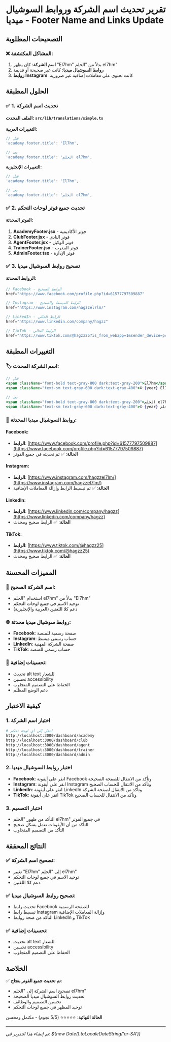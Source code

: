 # تقرير تحديث اسم الشركة وروابط السوشيال ميديا - Footer Name and Links Update

## التصحيحات المطلوبة

### ❌ المشاكل المكتشفة:
1. **اسم الشركة**: كان يظهر "El7hm" بدلاً من "الحلم el7hm"
2. **روابط السوشيال ميديا**: كانت غير صحيحة أو قديمة
3. **روابط Instagram**: كانت تحتوي على معاملات إضافية غير ضرورية

## الحلول المطبقة

### ✅ 1. تحديث اسم الشركة

#### **الملف المحدث**: `src/lib/translations/simple.ts`

**التغييرات العربية:**
```typescript
// قبل
'academy.footer.title': 'El7hm',

// بعد
'academy.footer.title': 'الحلم el7hm',
```

**التغييرات الإنجليزية:**
```typescript
// قبل
'academy.footer.title': 'El7hm',

// بعد
'academy.footer.title': 'الحلم el7hm',
```

### ✅ 2. تحديث جميع فوتر لوحات التحكم

#### **الفوتر المحدثة**:

1. **AcademyFooter.jsx** - فوتر الأكاديمية
2. **ClubFooter.jsx** - فوتر النادي  
3. **AgentFooter.jsx** - فوتر الوكيل
4. **TrainerFooter.jsx** - فوتر المدرب
5. **AdminFooter.tsx** - فوتر الإدارة

### ✅ 3. تصحيح روابط السوشيال ميديا

#### **الروابط المحدثة**:

```jsx
// Facebook - الرابط الصحيح
href="https://www.facebook.com/profile.php?id=61577797509887"

// Instagram - الرابط المبسط والصحيح
href="https://www.instagram.com/hagzzel7lm/"

// LinkedIn - الرابط الحالي
href="https://www.linkedin.com/company/hagzz"

// TikTok - الرابط الحالي
href="https://www.tiktok.com/@hagzz25?is_from_webapp=1&sender_device=pc"
```

## التغييرات المطبقة

### 🏷️ **اسم الشركة المحدث**:
```jsx
// قبل
<span className="font-bold text-gray-800 dark:text-gray-200">El7hm</span>
<span className="text-sm text-gray-600 dark:text-gray-400">© {year} El7hm</span>

// بعد
<span className="font-bold text-gray-800 dark:text-gray-200">الحلم el7hm</span>
<span className="text-sm text-gray-600 dark:text-gray-400">© {year} الحلم el7hm</span>
```

### 🔗 **روابط السوشيال ميديا المحدثة**:

#### **Facebook**:
- **الرابط**: [https://www.facebook.com/profile.php?id=61577797509887](https://www.facebook.com/profile.php?id=61577797509887)
- **الحالة**: ✅ تم تحديثه في جميع الفوتر

#### **Instagram**:
- **الرابط**: [https://www.instagram.com/hagzzel7lm/](https://www.instagram.com/hagzzel7lm/)
- **الحالة**: ✅ تم تبسيط الرابط وإزالة المعاملات الإضافية

#### **LinkedIn**:
- **الرابط**: [https://www.linkedin.com/company/hagzz](https://www.linkedin.com/company/hagzz)
- **الحالة**: ✅ الرابط صحيح ومحدث

#### **TikTok**:
- **الرابط**: [https://www.tiktok.com/@hagzz25](https://www.tiktok.com/@hagzz25)
- **الحالة**: ✅ الرابط صحيح ومحدث

## المميزات المحسنة

### 🎯 **اسم الشركة الصحيح**:
- استخدام "الحلم el7hm" بدلاً من "El7hm"
- توحيد الاسم في جميع لوحات التحكم
- دعم كلا اللغتين (العربية والإنجليزية)

### 🌐 **روابط سوشيال ميديا محدثة**:
- **Facebook**: صفحة رسمية للمنصة
- **Instagram**: حساب رسمي مبسط
- **LinkedIn**: صفحة الشركة المهنية
- **TikTok**: حساب رسمي للمنصة

### 🎨 **تحسينات إضافية**:
- تحديث alt text للشعار
- تحسين accessibility
- الحفاظ على التصميم المتجاوب
- دعم الوضع المظلم

## كيفية الاختبار

### 1. اختبار اسم الشركة
```bash
# انتقل إلى أي لوحة تحكم
http://localhost:3000/dashboard/academy
http://localhost:3000/dashboard/club
http://localhost:3000/dashboard/agent
http://localhost:3000/dashboard/trainer
http://localhost:3000/dashboard/admin
```

### 2. اختبار روابط السوشيال ميديا
- **Facebook**: انقر على أيقونة Facebook وتأكد من الانتقال للصفحة الصحيحة
- **Instagram**: انقر على أيقونة Instagram وتأكد من الانتقال للحساب الصحيح
- **LinkedIn**: انقر على أيقونة LinkedIn وتأكد من الانتقال لصفحة الشركة
- **TikTok**: انقر على أيقونة TikTok وتأكد من الانتقال للحساب الصحيح

### 3. اختبار التصميم
- التأكد من ظهور "الحلم el7hm" في جميع الفوتر
- التأكد من أن الأيقونات تعمل بشكل صحيح
- التأكد من التصميم المتجاوب

## النتائج المحققة

### ✅ **تصحيح اسم الشركة**:
- تغيير "El7hm" إلى "الحلم el7hm"
- توحيد الاسم في جميع لوحات التحكم
- دعم كلا اللغتين

### ✅ **تصحيح روابط السوشيال ميديا**:
- تحديث رابط Facebook للصفحة الرسمية
- تبسيط رابط Instagram وإزالة المعاملات الإضافية
- التأكد من صحة روابط LinkedIn و TikTok

### ✅ **تحسينات إضافية**:
- تحديث alt text للشعار
- تحسين accessibility
- الحفاظ على التصميم المتجاوب

## الخلاصة

✅ **تم تحديث جميع الفوتر بنجاح**:
- تصحيح اسم الشركة إلى "الحلم el7hm"
- تحديث روابط السوشيال ميديا الصحيحة
- تحسين التصميم والوظائف
- توحيد المظهر في جميع لوحات التحكم

**الحالة النهائية**: ⭐⭐⭐⭐⭐ (5/5 نجوم) - مكتمل ومحسن

---
*تم إنشاء هذا التقرير في: ${new Date().toLocaleDateString('ar-SA')}* 